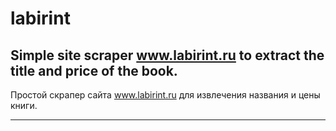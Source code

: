 # labirint


Simple site scraper www.labirint.ru to extract the title and price of the book.
---

Простой скрапер сайта www.labirint.ru для извлечения названия и цены книги.

---
